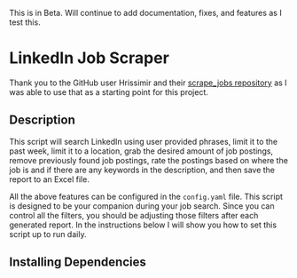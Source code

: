 This is in Beta. Will continue to add documentation, fixes, and features as I test this.

# LinkedIn Job Scraper

Thank you to the GitHub user Hrissimir and their [scrape_jobs repository](https://github.com/Hrissimir/scrape_jobs) as I was able to use that as a starting point for this project.

## Description 

This script will search LinkedIn using user provided phrases, limit it to the past week, limit it to a location, grab the desired amount of job postings, remove previously found job postings, rate the postings based on where the job is and if there are any keywords in the description, and then save the report to an Excel file.

All the above features can be configured in the `config.yaml` file. This script is designed to be your companion during your job search. Since you can control all the filters, you should be adjusting those filters after each generated report. In the instructions below I will show you how to set this script up to run daily.

## Installing Dependencies